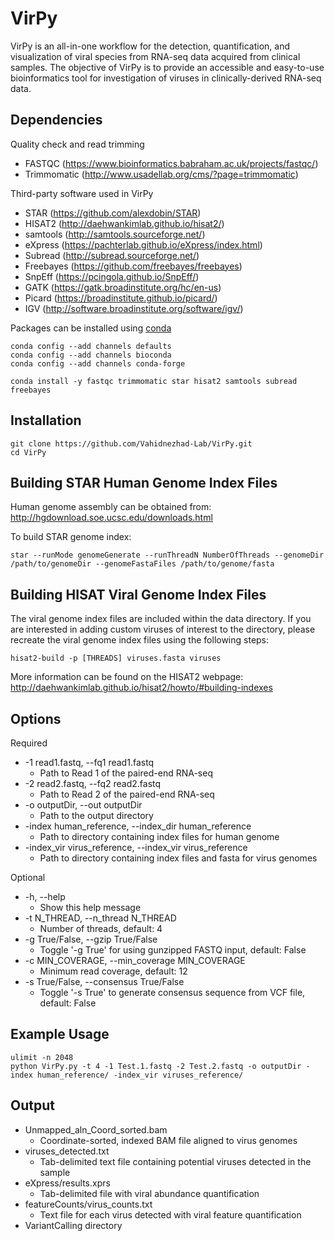 # VirPy
VirPy is an all-in-one workflow for the detection, quantification, and visualization of viral species from RNA-seq data acquired from clinical samples. The objective of VirPy is to provide an accessible and easy-to-use bioinformatics tool for investigation of viruses in clinically-derived RNA-seq data.

## Dependencies

Quality check and read trimming
* FASTQC (https://www.bioinformatics.babraham.ac.uk/projects/fastqc/)
* Trimmomatic (http://www.usadellab.org/cms/?page=trimmomatic)

Third-party software used in VirPy
* STAR (https://github.com/alexdobin/STAR)
* HISAT2 (http://daehwankimlab.github.io/hisat2/)
* samtools (http://samtools.sourceforge.net/)
* eXpress (https://pachterlab.github.io/eXpress/index.html)
* Subread (http://subread.sourceforge.net/)
* Freebayes (https://github.com/freebayes/freebayes)
* SnpEff (https://pcingola.github.io/SnpEff/)
* GATK (https://gatk.broadinstitute.org/hc/en-us)
* Picard (https://broadinstitute.github.io/picard/)
* IGV (http://software.broadinstitute.org/software/igv/)

Packages can be installed using [conda](https://conda.io/projects/conda/en/latest/user-guide/install/index.html)
```
conda config --add channels defaults
conda config --add channels bioconda
conda config --add channels conda-forge

conda install -y fastqc trimmomatic star hisat2 samtools subread freebayes
```

## Installation
```
git clone https://github.com/Vahidnezhad-Lab/VirPy.git
cd VirPy
```
## Building STAR Human Genome Index Files
Human genome assembly can be obtained from: http://hgdownload.soe.ucsc.edu/downloads.html

To build STAR genome index:
```
star --runMode genomeGenerate --runThreadN NumberOfThreads --genomeDir /path/to/genomeDir --genomeFastaFiles /path/to/genome/fasta
```
## Building HISAT Viral Genome Index Files
The viral genome index files are included within the data directory. If you are interested in adding custom viruses of interest to the directory, please recreate the viral genome index files using the following steps:
```
hisat2-build -p [THREADS] viruses.fasta viruses
```
More information can be found on the HISAT2 webpage: http://daehwankimlab.github.io/hisat2/howto/#building-indexes
## Options
Required
* -1 read1.fastq, --fq1 read1.fastq
	- Path to Read 1 of the paired-end RNA-seq
* -2 read2.fastq, --fq2 read2.fastq
	- Path to Read 2 of the paired-end RNA-seq
* -o outputDir, --out outputDir	
	- Path to the output directory
* -index human_reference, --index_dir human_reference
	- Path to directory containing index files for human genome
* -index_vir virus_reference, --index_vir virus_reference
	- Path to directory containing index files and fasta for virus genomes

Optional
* -h, --help
	- Show this help message
* -t N_THREAD, --n_thread N_THREAD
	- Number of threads, default: 4
* -g True/False, --gzip True/False
	- Toggle '-g True' for using gunzipped FASTQ input, default: False
* -c MIN_COVERAGE, --min_coverage MIN_COVERAGE
	- Minimum read coverage, default: 12
* -s True/False, --consensus True/False
	- Toggle '-s True' to generate consensus sequence from VCF file, default: False

## Example Usage
```
ulimit -n 2048
python VirPy.py -t 4 -1 Test.1.fastq -2 Test.2.fastq -o outputDir -index human_reference/ -index_vir viruses_reference/
```

## Output
* Unmapped_aln_Coord_sorted.bam
	- Coordinate-sorted, indexed BAM file aligned to virus genomes
* viruses_detected.txt
	- Tab-delimited text file containing potential viruses detected in the sample
* eXpress/results.xprs
	- Tab-delimited file with viral abundance quantification
* featureCounts/virus_counts.txt
	- Text file for each virus detected with viral feature quantification
* VariantCalling directory

